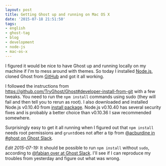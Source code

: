```yaml
---
layout: post
title: Getting Ghost up and running on Mac OS X
date: '2015-07-18 21:51:50'
tags:
- english
- ghost-tag
- blog
- development
- node-js
- mac-os-x
---
```


I figured it would be nice to have Ghost up and running locally on my machine if I'm to mess around with themes. So today I installed [Node.js](https://nodejs.org/), cloned Ghost from [GitHub](https://github.com/TryGhost/Ghost) and got it all working.

I followed the instructions from https://github.com/TryGhost/Ghost#developer-install-from-git with a few tweaks. You need to run the `npm install` commands using sudo (they will fail and then tell you to rerun as root). I also downloaded and installed Node.js v0.10.40 from [install package](http://blog.nodejs.org/release/). Node.js v0.10.40 has several security fixes and is probably a better choice than v0.10.36 I saw recommended somewhere.

Surprisingly easy to get it all running when I figured out that `npm install` needs root permissions and `grunt`does not after a tip from [@acburdine in #ghost on Ghost Slack](https://ghost.slack.com/archives/ghost/p1437257215000010).

*Edit 2015-07-19:* It should be possible to run `npm install` without `sudo`, according to [@fabian over at Ghost Slack](https://ghost.slack.com/archives/ghost/p1437262059000023). I'll see if I can reproduce my troubles from yesterday and figure out what was wrong.
